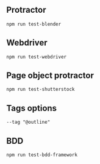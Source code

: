 ## Protractor
```
npm run test-blender
```

## Webdriver
```
npm run test-webdriver
```

## Page object protractor
```
npm run test-shutterstock
```
## Tags options
```
--tag "@outline"
```

## BDD
```
npm run test-bdd-framework
```